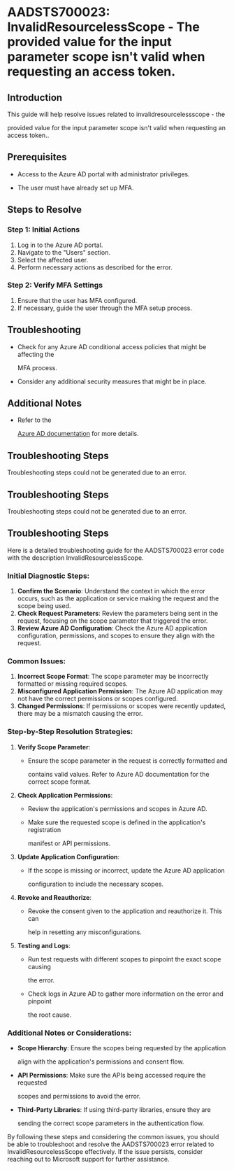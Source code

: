 
# AADSTS700023: InvalidResourcelessScope - The provided value for the input parameter scope isn't valid when requesting an access token.


## Introduction

This guide will help resolve issues related to invalidresourcelessscope - the

provided value for the input parameter scope isn't valid when requesting an
access token..


## Prerequisites


* Access to the Azure AD portal with administrator privileges.

* The user must have already set up MFA.


## Steps to Resolve


### Step 1: Initial Actions

1. Log in to the Azure AD portal.
2. Navigate to the "Users" section.
3. Select the affected user.
4. Perform necessary actions as described for the error.


### Step 2: Verify MFA Settings

1. Ensure that the user has MFA configured.
2. If necessary, guide the user through the MFA setup process.


## Troubleshooting


* Check for any Azure AD conditional access policies that might be affecting the

  MFA process.

* Consider any additional security measures that might be in place.


## Additional Notes


* Refer to the

  [Azure AD 
documentation](https://learn.microsoft.com/en-us/azure/active-directory/)
  for more details.


## Troubleshooting Steps

Troubleshooting steps could not be generated due to an error.


## Troubleshooting Steps

Troubleshooting steps could not be generated due to an error.


## Troubleshooting Steps

Here is a detailed troubleshooting guide for the AADSTS700023 error code with
the description InvalidResourcelessScope.


### Initial Diagnostic Steps:

1. **Confirm the Scenario**: Understand the context in which the error occurs,
   such as the application or service making the request and the scope being
   used.
2. **Check Request Parameters**: Review the parameters being sent in the
   request, focusing on the scope parameter that triggered the error.
3. **Review Azure AD Configuration**: Check the Azure AD application
   configuration, permissions, and scopes to ensure they align with the request.


### Common Issues:

1. **Incorrect Scope Format**: The scope parameter may be incorrectly formatted
   or missing required scopes.
2. **Misconfigured Application Permission**: The Azure AD application may not
   have the correct permissions or scopes configured.
3. **Changed Permissions**: If permissions or scopes were recently updated,
   there may be a mismatch causing the error.


### Step-by-Step Resolution Strategies:

1. **Verify Scope Parameter**:
   * Ensure the scope parameter in the request is correctly formatted and

     contains valid values. Refer to Azure AD documentation for the correct
     scope format.
2. **Check Application Permissions**:
   * Review the application's permissions and scopes in Azure AD.

   * Make sure the requested scope is defined in the application's registration

     manifest or API permissions.
3. **Update Application Configuration**:
   * If the scope is missing or incorrect, update the Azure AD application

     configuration to include the necessary scopes.
4. **Revoke and Reauthorize**:
   * Revoke the consent given to the application and reauthorize it. This can

     help in resetting any misconfigurations.
5. **Testing and Logs**:
   * Run test requests with different scopes to pinpoint the exact scope causing

     the error.
   * Check logs in Azure AD to gather more information on the error and pinpoint

     the root cause.


### Additional Notes or Considerations:


* **Scope Hierarchy**: Ensure the scopes being requested by the application

  align with the application's permissions and consent flow.

* **API Permissions**: Make sure the APIs being accessed require the requested

  scopes and permissions to avoid the error.

* **Third-Party Libraries**: If using third-party libraries, ensure they are

  sending the correct scope parameters in the authentication flow.

By following these steps and considering the common issues, you should be able
to troubleshoot and resolve the AADSTS700023 error related to
InvalidResourcelessScope effectively. If the issue persists, consider reaching
out to Microsoft support for further assistance.